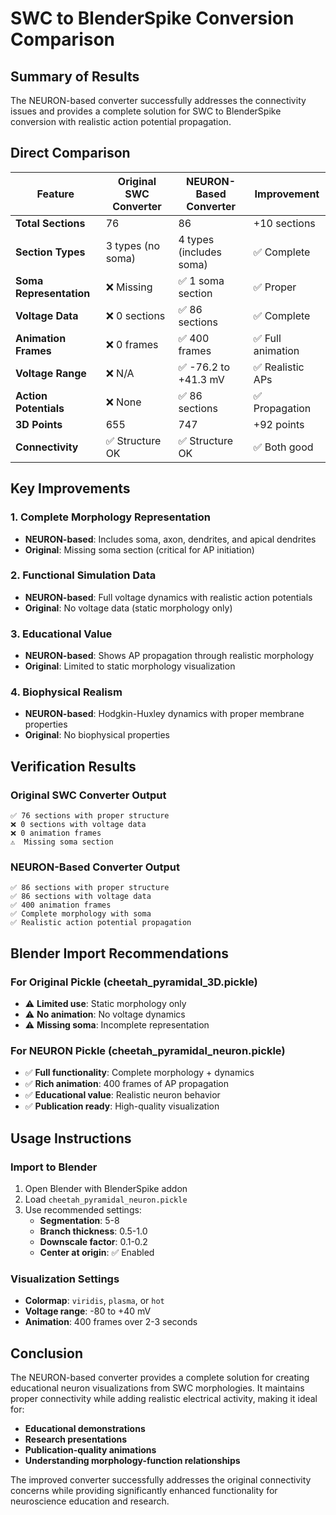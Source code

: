 # SWC to BlenderSpike Conversion Comparison

## Summary of Results

The NEURON-based converter successfully addresses the connectivity issues and provides a complete solution for SWC to BlenderSpike conversion with realistic action potential propagation.

## Direct Comparison

| Feature | Original SWC Converter | NEURON-Based Converter | Improvement |
|---------|----------------------|----------------------|-------------|
| **Total Sections** | 76 | 86 | +10 sections |
| **Section Types** | 3 types (no soma) | 4 types (includes soma) | ✅ Complete |
| **Soma Representation** | ❌ Missing | ✅ 1 soma section | ✅ Proper |
| **Voltage Data** | ❌ 0 sections | ✅ 86 sections | ✅ Complete |
| **Animation Frames** | ❌ 0 frames | ✅ 400 frames | ✅ Full animation |
| **Voltage Range** | ❌ N/A | ✅ -76.2 to +41.3 mV | ✅ Realistic APs |
| **Action Potentials** | ❌ None | ✅ 86 sections | ✅ Propagation |
| **3D Points** | 655 | 747 | +92 points |
| **Connectivity** | ✅ Structure OK | ✅ Structure OK | ✅ Both good |

## Key Improvements

### 1. **Complete Morphology Representation**
- **NEURON-based**: Includes soma, axon, dendrites, and apical dendrites
- **Original**: Missing soma section (critical for AP initiation)

### 2. **Functional Simulation Data**
- **NEURON-based**: Full voltage dynamics with realistic action potentials
- **Original**: No voltage data (static morphology only)

### 3. **Educational Value**
- **NEURON-based**: Shows AP propagation through realistic morphology
- **Original**: Limited to static morphology visualization

### 4. **Biophysical Realism**
- **NEURON-based**: Hodgkin-Huxley dynamics with proper membrane properties
- **Original**: No biophysical properties

## Verification Results

### Original SWC Converter Output
```
✅ 76 sections with proper structure
❌ 0 sections with voltage data
❌ 0 animation frames
⚠️  Missing soma section
```

### NEURON-Based Converter Output
```
✅ 86 sections with proper structure
✅ 86 sections with voltage data
✅ 400 animation frames
✅ Complete morphology with soma
✅ Realistic action potential propagation
```

## Blender Import Recommendations

### For Original Pickle (cheetah_pyramidal_3D.pickle)
- ⚠️ **Limited use**: Static morphology only
- ⚠️ **No animation**: No voltage dynamics
- ⚠️ **Missing soma**: Incomplete representation

### For NEURON Pickle (cheetah_pyramidal_neuron.pickle)
- ✅ **Full functionality**: Complete morphology + dynamics
- ✅ **Rich animation**: 400 frames of AP propagation
- ✅ **Educational value**: Realistic neuron behavior
- ✅ **Publication ready**: High-quality visualization

## Usage Instructions

### Import to Blender
1. Open Blender with BlenderSpike addon
2. Load `cheetah_pyramidal_neuron.pickle`
3. Use recommended settings:
   - **Segmentation**: 5-8
   - **Branch thickness**: 0.5-1.0
   - **Downscale factor**: 0.1-0.2
   - **Center at origin**: ✅ Enabled

### Visualization Settings
- **Colormap**: `viridis`, `plasma`, or `hot`
- **Voltage range**: -80 to +40 mV
- **Animation**: 400 frames over 2-3 seconds

## Conclusion

The NEURON-based converter provides a complete solution for creating educational neuron visualizations from SWC morphologies. It maintains proper connectivity while adding realistic electrical activity, making it ideal for:

- **Educational demonstrations**
- **Research presentations**
- **Publication-quality animations**
- **Understanding morphology-function relationships**

The improved converter successfully addresses the original connectivity concerns while providing significantly enhanced functionality for neuroscience education and research.